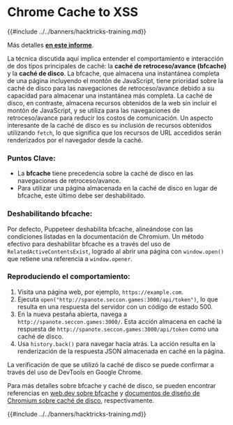 # Chrome Cache to XSS

{{#include ../../banners/hacktricks-training.md}}

Más detalles [**en este informe**](https://blog.arkark.dev/2022/11/18/seccon-en/#web-spanote).

La técnica discutida aquí implica entender el comportamiento e interacción de dos tipos principales de caché: la **caché de retroceso/avance (bfcache)** y la **caché de disco**. La bfcache, que almacena una instantánea completa de una página incluyendo el montón de JavaScript, tiene prioridad sobre la caché de disco para las navegaciones de retroceso/avance debido a su capacidad para almacenar una instantánea más completa. La caché de disco, en contraste, almacena recursos obtenidos de la web sin incluir el montón de JavaScript, y se utiliza para las navegaciones de retroceso/avance para reducir los costos de comunicación. Un aspecto interesante de la caché de disco es su inclusión de recursos obtenidos utilizando `fetch`, lo que significa que los recursos de URL accedidos serán renderizados por el navegador desde la caché.

### Puntos Clave:

- La **bfcache** tiene precedencia sobre la caché de disco en las navegaciones de retroceso/avance.
- Para utilizar una página almacenada en la caché de disco en lugar de bfcache, este último debe ser deshabilitado.

### Deshabilitando bfcache:

Por defecto, Puppeteer deshabilita bfcache, alineándose con las condiciones listadas en la documentación de Chromium. Un método efectivo para deshabilitar bfcache es a través del uso de `RelatedActiveContentsExist`, logrado al abrir una página con `window.open()` que retiene una referencia a `window.opener`.

### Reproduciendo el comportamiento:

1. Visita una página web, por ejemplo, `https://example.com`.
2. Ejecuta `open("http://spanote.seccon.games:3000/api/token")`, lo que resulta en una respuesta del servidor con un código de estado 500.
3. En la nueva pestaña abierta, navega a `http://spanote.seccon.games:3000/`. Esta acción almacena en caché la respuesta de `http://spanote.seccon.games:3000/api/token` como una caché de disco.
4. Usa `history.back()` para navegar hacia atrás. La acción resulta en la renderización de la respuesta JSON almacenada en caché en la página.

La verificación de que se utilizó la caché de disco se puede confirmar a través del uso de DevTools en Google Chrome.

Para más detalles sobre bfcache y caché de disco, se pueden encontrar referencias en [web.dev sobre bfcache](https://web.dev/i18n/en/bfcache/) y [documentos de diseño de Chromium sobre caché de disco](https://www.chromium.org/developers/design-documents/network-stack/disk-cache/), respectivamente.

{{#include ../../banners/hacktricks-training.md}}
